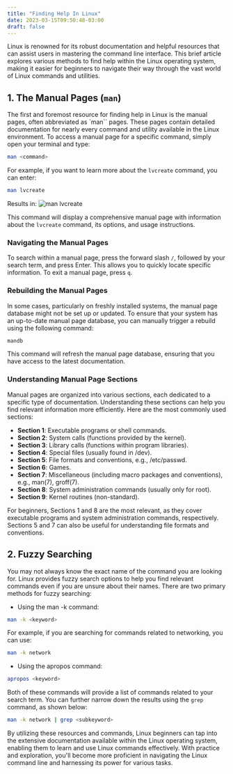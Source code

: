 ```yaml
---
title: "Finding Help In Linux"
date: 2023-03-15T09:50:48-03:00
draft: false
---
```


Linux is renowned for its robust documentation and helpful resources that can assist users in mastering the command line interface. This brief article explores various methods to find help within the Linux operating system, making it easier for beginners to navigate their way through the vast world of Linux commands and utilities.

## 1. The Manual Pages (`man`)

The first and foremost resource for finding help in Linux is the manual pages, often abbreviated as `man`` pages. These pages contain detailed documentation for nearly every command and utility available in the Linux environment. To access a manual page for a specific command, simply open your terminal and type:

``` bash
man <command>
```

For example, if you want to learn more about the `lvcreate` command, you can enter:

``` bash
man lvcreate
```

Results in:
![man lvcreate](https://learn-enterprise-linux.com/images/manLVCreate.png)

This command will display a comprehensive manual page with information about the `lvcreate` command, its options, and usage instructions.

### Navigating the Manual Pages

To search within a manual page, press the forward slash `/`, followed by your search term, and press Enter. This allows you to quickly locate specific information. To exit a manual page, press `q`.

### Rebuilding the Manual Pages

In some cases, particularly on freshly installed systems, the manual page database might not be set up or updated. To ensure that your system has an up-to-date manual page database, you can manually trigger a rebuild using the following command:

``` bash
mandb
```

This command will refresh the manual page database, ensuring that you have access to the latest documentation.

### Understanding Manual Page Sections

Manual pages are organized into various sections, each dedicated to a specific type of documentation. Understanding these sections can help you find relevant information more efficiently. Here are the most commonly used sections:

- **Section 1**: Executable programs or shell commands.
- **Section 2**: System calls (functions provided by the kernel).
- **Section 3**: Library calls (functions within program libraries).
- **Section 4**: Special files (usually found in /dev).
- **Section 5**: File formats and conventions, e.g., /etc/passwd.
- **Section 6**: Games.
- **Section 7**: Miscellaneous (including macro packages and conventions), e.g., man(7), groff(7).
- **Section 8**: System administration commands (usually only for root).
- **Section 9**: Kernel routines (non-standard).

For beginners, Sections 1 and 8 are the most relevant, as they cover executable programs and system administration commands, respectively. Sections 5 and 7 can also be useful for understanding file formats and conventions.

## 2. Fuzzy Searching

You may not always know the exact name of the command you are looking for. Linux provides fuzzy search options to help you find relevant commands even if you are unsure about their names. There are two primary methods for fuzzy searching:

- Using the man -k command:

``` bash
man -k <keyword>
```

For example, if you are searching for commands related to networking, you can use:

``` bash
man -k network
```

- Using the apropos command:

``` bash
apropos <keyword>
```

Both of these commands will provide a list of commands related to your search term. You can further narrow down the results using the `grep` command, as shown below:

``` bash
man -k network | grep <subkeyword>
```

By utilizing these resources and commands, Linux beginners can tap into the extensive documentation available within the Linux operating system, enabling them to learn and use Linux commands effectively. With practice and exploration, you'll become more proficient in navigating the Linux command line and harnessing its power for various tasks.